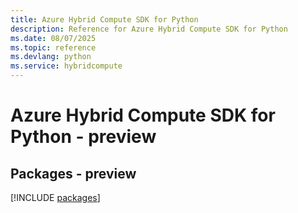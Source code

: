 ```yaml
---
title: Azure Hybrid Compute SDK for Python
description: Reference for Azure Hybrid Compute SDK for Python
ms.date: 08/07/2025
ms.topic: reference
ms.devlang: python
ms.service: hybridcompute
---
```

# Azure Hybrid Compute SDK for Python - preview
## Packages - preview
[!INCLUDE [packages](hybrid-compute-index.md)]
